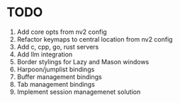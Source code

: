 # TODO

1. Add core opts from nv2 config
2. Refactor keymaps to central location from nv2 config
3. Add c, cpp, go, rust servers
4. Add llm integration
5. Border stylings for Lazy and Mason windows
6. Harpoon/jumplist bindings
7. Buffer management bindings
8. Tab management bindings
9. Implement session managemenet solution
